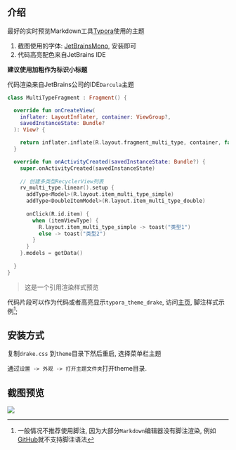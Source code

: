 ## 介绍

最好的实时预览Markdown工具[Typora](https://typora.io/)使用的主题



1. 截图使用的字体: [JetBrainsMono](https://www.jetbrains.com/lp/mono/), 安装即可
2. 代码高亮配色来自JetBrains IDE



**建议使用加粗作为标识小标题**

代码渲染来自JetBrains公司的IDE`Darcula`主题

```kotlin
class MultiTypeFragment : Fragment() {

  override fun onCreateView(
    inflater: LayoutInflater, container: ViewGroup?,
    savedInstanceState: Bundle?
  ): View? {

    return inflater.inflate(R.layout.fragment_multi_type, container, false)
  }

  override fun onActivityCreated(savedInstanceState: Bundle?) {
    super.onActivityCreated(savedInstanceState)
		
    // 创建多类型RecyclerView列表
    rv_multi_type.linear().setup {
      addType<Model>(R.layout.item_multi_type_simple)
      addType<DoubleItemModel>(R.layout.item_multi_type_double)
      
      onClick(R.id.item) {
        when (itemViewType) {
          R.layout.item_multi_type_simple -> toast("类型1")
          else -> toast("类型2")
        }
      }
    }.models = getData()
    
  }
}
```



> 这是一个引用渲染样式预览



代码片段可以作为代码或者高亮显示`typora_theme_drake`, 访问[主页](https://github.com/liangjingkanji), 脚注样式示例[^1];



[^1]: 一般情况不推荐使用脚注, 因为大部分`Markdown`编辑器没有脚注渲染, 例如[GitHub](https://github.com/liangjingkanji)就不支持脚注语法

## 安装方式

复制`drake.css` 到`theme`目录下然后重启, 选择菜单栏主题

通过`设置 -> 外观 -> 打开主题文件夹`打开theme目录.

## 截图预览

![](https://tva1.sinaimg.cn/large/00831rSTgy1gd8t3vuc87j30u013ldog.jpg)

